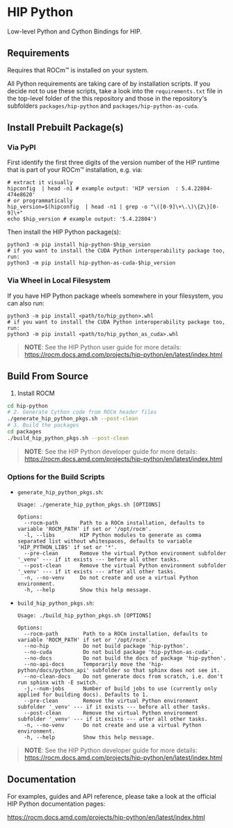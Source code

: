 <!-- MIT License
  -- 
  -- Copyright (c) 2023 Advanced Micro Devices, Inc.
  -- 
  -- Permission is hereby granted, free of charge, to any person obtaining a copy
  -- of this software and associated documentation files (the "Software"), to deal
  -- in the Software without restriction, including without limitation the rights
  -- to use, copy, modify, merge, publish, distribute, sublicense, and/or sell
  -- copies of the Software, and to permit persons to whom the Software is
  -- furnished to do so, subject to the following conditions:
  -- 
  -- The above copyright notice and this permission notice shall be included in all
  -- copies or substantial portions of the Software.
  -- 
  -- THE SOFTWARE IS PROVIDED "AS IS", WITHOUT WARRANTY OF ANY KIND, EXPRESS OR
  -- IMPLIED, INCLUDING BUT NOT LIMITED TO THE WARRANTIES OF MERCHANTABILITY,
  -- FITNESS FOR A PARTICULAR PURPOSE AND NONINFRINGEMENT. IN NO EVENT SHALL THE
  -- AUTHORS OR COPYRIGHT HOLDERS BE LIABLE FOR ANY CLAIM, DAMAGES OR OTHER
  -- LIABILITY, WHETHER IN AN ACTION OF CONTRACT, TORT OR OTHERWISE, ARISING FROM,
  -- OUT OF OR IN CONNECTION WITH THE SOFTWARE OR THE USE OR OTHER DEALINGS IN THE
  -- SOFTWARE.
  -->
# HIP Python

Low-level Python and Cython Bindings for HIP.

## Requirements

Requires that ROCm&trade;  is installed on your system.

All Python requirements are taking care of by installation scripts. 
If you decide not to use these scripts, take a look into the `requirements.txt` file 
in the top-level folder of the this repository and those 
in the repository's subfolders `packages/hip-python` and `packages/hip-python-as-cuda`.

## Install Prebuilt Package(s)

### Via PyPI

First identify the first three digits of the version number of the HIP runtime that is part 
of your ROCm&trade;  installation, e.g. via:

```shell
# extract it visually
hipconfig  | head -n1 # example output: 'HIP version  : 5.4.22804-474e8620'
# or programmatically
hip_version=$(hipconfig  | head -n1 | grep -o "\([0-9]\+\.\)\{2\}[0-9]\+" 
echo $hip_version # example output: '5.4.22804')
```

Then install the HIP Python package(s):

```shell
python3 -m pip install hip-python-$hip_version
# if you want to install the CUDA Python interoperability package too, run:
python3 -m pip install hip-python-as-cuda-$hip_version
```

### Via Wheel in Local Filesystem

If you have HIP Python package wheels somewhere in your filesystem, you can also run:

```shell
python3 -m pip install <path/to/hip_python>.whl
# if you want to install the CUDA Python interoperability package too, run:
python3 -m pip install <path/to/hip_python_as_cuda>.whl
```

> **NOTE**: See the HIP Python user guide for more details:
> https://rocm.docs.amd.com/projects/hip-python/en/latest/index.html

## Build From Source

1. Install ROCM

```bash
cd hip-python
# 2. Generate Cython code from ROCm header files
./generate_hip_python_pkgs.sh --post-clean
# 3. Build the packages
cd packages
./build_hip_python_pkgs.sh --post-clean
```

> **NOTE**: See the HIP Python developer guide for more details:
> https://rocm.docs.amd.com/projects/hip-python/en/latest/index.html

### Options for the Build Scripts

* `generate_hip_python_pkgs.sh`:

  ```
  Usage: ./generate_hip_python_pkgs.sh [OPTIONS]

  Options:
    --rocm-path       Path to a ROCm installation, defaults to variable 'ROCM_PATH' if set or '/opt/rocm'.
    -l, --libs        HIP Python modules to generate as comma separated list without whitespaces, defaults to variable 'HIP_PYTHON_LIBS' if set or '*'.
    --pre-clean       Remove the virtual Python environment subfolder '_venv' --- if it exists --- before all other tasks.
    --post-clean      Remove the virtual Python environment subfolder '_venv' --- if it exists --- after all other tasks.
    -n, --no-venv     Do not create and use a virtual Python environment.
    -h, --help        Show this help message.
  ```

* `build_hip_python_pkgs.sh`:

  ```
  Usage: ./build_hip_python_pkgs.sh [OPTIONS]

  Options:
    --rocm-path        Path to a ROCm installation, defaults to variable 'ROCM_PATH' if set or '/opt/rocm'.
    --no-hip           Do not build package 'hip-python'.
    --no-cuda          Do not build package 'hip-python-as-cuda'.
    --no-docs          Do not build the docs of package 'hip-python'.
    --no-api-docs      Temporarily move the 'hip-python/docs/python_api' subfolder so that sphinx does not see it.
    --no-clean-docs    Do not generate docs from scratch, i.e. don't run sphinx with -E switch.
    -j,--num-jobs      Number of build jobs to use (currently only applied for building docs). Defaults to 1.
    --pre-clean        Remove the virtual Python environment subfolder '_venv' --- if it exists --- before all other tasks.
    --post-clean       Remove the virtual Python environment subfolder '_venv' --- if it exists --- after all other tasks.
    -n, --no-venv      Do not create and use a virtual Python environment.
    -h, --help         Show this help message.
  ```

> **NOTE**: See the HIP Python developer guide for more details:
> https://rocm.docs.amd.com/projects/hip-python/en/latest/index.html

## Documentation

For examples, guides and API reference, please take a
look at the official HIP Python documentation pages:

https://rocm.docs.amd.com/projects/hip-python/en/latest/index.html
